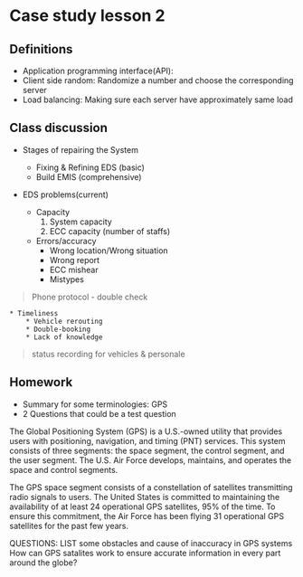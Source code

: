 # Case study lesson 2
## Definitions
* Application programming interface(API): 
* Client side random: Randomize a number and choose the corresponding server
* Load balancing: Making sure each server have approximately same load

## Class discussion
* Stages of repairing the System
	* Fixing & Refining EDS (basic) 
	* Build EMIS (comprehensive)

* EDS problems(current)
	* Capacity
		1. System capacity 
		2. ECC capacity (number of staffs) 
	* Errors/accuracy
		* Wrong location/Wrong situation
		* Wrong report 
		* ECC mishear 
		* Mistypes 
> 	  
> 	Phone protocol - double check  
> 	  
	* Timeliness
		* Vehicle rerouting 
		* Double-booking
		* Lack of knowledge
> 		  
> 	status recording for vehicles & personale  
> 	  

## Homework
* Summary for some terminologies: GPS
* 2 Questions that could be a test question

The Global Positioning System (GPS) is a U.S.-owned utility that provides users with positioning, navigation, and timing (PNT) services. This system consists of three segments: the space segment, the control segment, and the user segment. The U.S. Air Force develops, maintains, and operates the space and control segments.

The GPS space segment consists of a constellation of satellites transmitting radio signals to users.
The United States is committed to maintaining the availability of at least 24 operational GPS satellites, 95% of the time.
To ensure this commitment, the Air Force has been flying 31 operational GPS satellites for the past few years.

QUESTIONS:
LIST some obstacles and cause of inaccuracy in GPS systems
How can GPS satalites work to ensure accurate information in every part around the globe?
